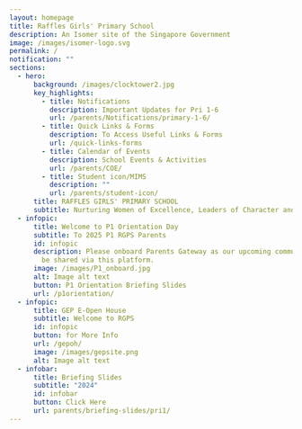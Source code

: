 ```yaml
---
layout: homepage
title: Raffles Girls' Primary School
description: An Isomer site of the Singapore Government
image: /images/isomer-logo.svg
permalink: /
notification: ""
sections:
  - hero:
      background: /images/clocktower2.jpg
      key_highlights:
        - title: Notifications
          description: Important Updates for Pri 1-6
          url: /parents/Notifications/primary-1-6/
        - title: Quick Links & Forms
          description: To Access Useful Links & Forms
          url: /quick-links-forms
        - title: Calendar of Events
          description: School Events & Activities
          url: /parents/COE/
        - title: Student icon/MIMS
          description: ""
          url: /parents/student-icon/
      title: RAFFLES GIRLS' PRIMARY SCHOOL
      subtitle: Nurturing Women of Excellence, Leaders of Character and Service
  - infopic:
      title: Welcome to P1 Orientation Day
      subtitle: To 2025 P1 RGPS Parents
      id: infopic
      description: Please onboard Parents Gateway as our upcoming communications will
        be shared via this platform.
      image: /images/P1_onboard.jpg
      alt: Image alt text
      button: P1 Orientation Briefing Slides
      url: /p1orientation/
  - infopic:
      title: GEP E-Open House
      subtitle: Welcome to RGPS
      id: infopic
      button: for More Info
      url: /gepoh/
      image: /images/gepsite.png
      alt: Image alt text
  - infobar:
      title: Briefing Slides
      subtitle: "2024"
      id: infobar
      button: Click Here
      url: parents/briefing-slides/pri1/
---
```

